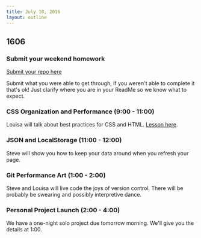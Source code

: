 ```yaml
---
title: July 18, 2016
layout: outline
---
```


## 1606

### Submit your weekend homework

[Submit your repo here](https://public.etherpad-mozilla.org/p/eloquent-ch6-and-ch7)

Submit what you were able to get through, if you weren't able to complete it that's ok! Just clarify where you are in your ReadMe so we know what to expect.

### CSS Organization and Performance (9:00 - 11:00)

Louisa will talk about best practices for CSS and HTML. [Lesson here][lesson].

[lesson]: http://frontend.turing.io/lessons/css-performance-and-organization.html

### JSON and LocalStorage (11:00 - 12:00)

Steve will show you how to keep your data around when you refresh your page.

### Git Performance Art (1:00 - 2:00)

Steve and Louisa will live code the joys of version control. There will be probably be swearing and possibly interpretive dance.

### Personal Project Launch (2:00 - 4:00)

We have a one-night solo project due tomorrow morning. We'll give you the details at 1:00.
